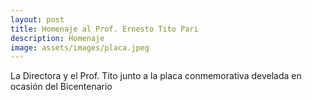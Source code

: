 ```yaml
---
layout: post
title: Homenaje al Prof. Ernesto Tito Pari
description: Homenaje
image: assets/images/placa.jpeg
---
```


La Directora y el Prof. Tito junto a la placa conmemorativa develada en ocasión del Bicentenario